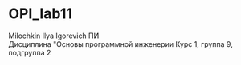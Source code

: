 # OPI_lab11
Milochkin
Ilya
Igorevich
ПИ  
Дисциплина "Основы программной инженерии
Курс 1, группа 9, подгруппа 2
